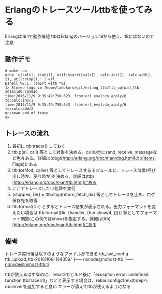 # Erlangのトレースツールttbを使ってみる
Erlangは19.1で動作確認
ttbはErlangのバージョン19から使え、18にはないので注意

## 動作デモ
```shell
# make run
echo 'c(calc), c(util), util:start([calc]), calc:inc(1), calc:add(1, 2), util:stop().' | erl
Eshell V8.1  (abort with ^G)
1> Stored logs in /home/tadokoro/git/erlang_ttb/ttb_upload_ttb-20161109-183549
time:2016/11/9 9:35:49:750.623  from:erl_eval:do_apply/6    to:calc:inc/1
time:2016/11/9 9:35:49:750.643  from:erl_eval:do_apply/6    to:calc:add/2
unknown end_of_trace
ok
```

## トレースの流れ
1. 最初に ttb:tracer() しておく
2. ttb:p(all, call) 等として対象を決める。callの他にsend, receive, messageなど色々ある。詳細は(dbg)[http://erlang.org/doc/man/dbg.html]のp(Items, Flags)にある
3. ttb:tp(Mod, caller) 等としてトレースするモジュールと、トレース位置(呼び出し時か、戻り時か)を決める。詳細は(ttb)[http://erlang.org/doc/man/ttb.html]にある
4. ここでトレースしたい処理を実行
5. {stopped, Dir} = ttb:stop(return_fetch_dir) 等としてトレースを止め、ログ保存先を取得
6. ttb:format(Dir) とするとトレース結果が表示される。出力フォーマットを変えたい場合は ttb:format(Dir, {handler, {fun show/4, []}}) 等としてフォーマット関数(この例ではshow)を指定する。詳細は(ttb)[http://erlang.org/doc/man/ttb.html]にある

## 備考
トレース実行後は以下のようなファイルができる
ttb_last_config
ttb_upload_ttb-20161109-184359/
├── nonode@nohost-ttb
└── nonode@nohost-ttb.ti

ttbが使えるはずなのに、rebar3でビルド後に「exception error: undefined function ttb:tracer/0」などと表示する場合は、rebar.configのrelxのdepへobserverを追加すると良い
エラーが消えてttbが使えるようになる
